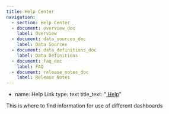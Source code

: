 ```yaml
---
title: Help Center
navigation:
  - section: Help Center
  - document: overview_doc
    label: Overview
  - document: data_sources_doc
    label: Data Sources
  - document: data_definitions_doc
    label: Data Definitions
  - document: faq_doc
    label: FAQ
  - document: release_notes_doc
    label: Release Notes
---
```



- name: Help Link
    type: text
    title_text: "<a href='/projects/model/documents/overview_doc.md' ><i class='fa fa-question-circle' aria-hidden='true'></i> Help</a>"


This is where to find information for use of different dashboards
